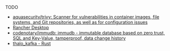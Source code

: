 TODO

- [aquasecurity/trivy: Scanner for vulnerabilities in container images, file systems, and Git repositories, as well as for configuration issues](https://github.com/aquasecurity/trivy)
- [Rancher Desktop](https://rancherdesktop.io/)
- [codenotary/immudb: immudb - immutable database based on zero trust, SQL and Key-Value, tamperproof, data change history](https://github.com/codenotary/immudb)
- [thalo_kafka - Rust](https://docs.rs/thalo-kafka/latest/thalo_kafka/)